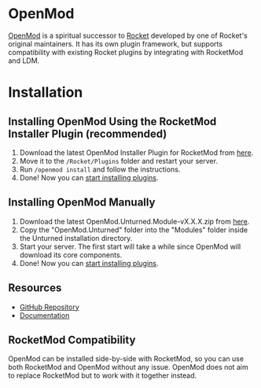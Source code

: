 # OpenMod

[OpenMod](https://github.com/openmod/openmod) is a spiritual successor to [Rocket](Rocket.md) developed by one of Rocket's original maintainers. It has its own plugin framework, but supports compatibility with existing Rocket plugins by integrating with RocketMod and LDM.

# Installation
## Installing OpenMod Using the RocketMod Installer Plugin (recommended)
1. Download the latest OpenMod Installer Plugin for RocketMod from [here](https://github.com/openmod/OpenMod.Installer.RocketMod/releases/latest).
2. Move it to the `/Rocket/Plugins` folder and restart your server.
3. Run `/openmod install` and follow the instructions.
4. Done! Now you can [start installing plugins](https://openmod.github.io/openmod-docs/userdoc/concepts/plugins.html).

## Installing OpenMod Manually
1. Download the latest OpenMod.Unturned.Module-vX.X.X.zip from [here](https://github.com/openmod/OpenMod/releases/latest).
2. Copy the "OpenMod.Unturned" folder into the "Modules" folder inside the Unturned installation directory.
3. Start your server. The first start will take a while since OpenMod will download its core components.
4. Done! Now you can [start installing plugins](https://openmod.github.io/openmod-docs/userdoc/concepts/plugins.html).

## Resources
- [GitHub Repository](https://github.com/openmod/openmod)
- [Documentation](https://openmod.github.io/openmod-docs/)

## RocketMod Compatibility
OpenMod can be installed side-by-side with RocketMod, so you can use both RocketMod and OpenMod without any issue. OpenMod does not aim to replace RocketMod but to work with it together instead.
